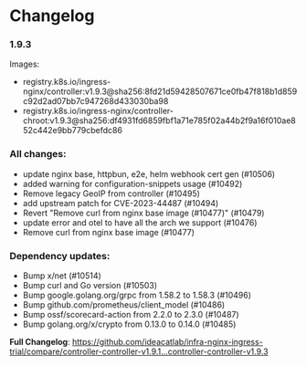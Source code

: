 # Changelog

### 1.9.3

Images:

* registry.k8s.io/ingress-nginx/controller:v1.9.3@sha256:8fd21d59428507671ce0fb47f818b1d859c92d2ad07bb7c947268d433030ba98
* registry.k8s.io/ingress-nginx/controller-chroot:v1.9.3@sha256:df4931fd6859fbf1a71e785f02a44b2f9a16f010ae852c442e9bb779cbefdc86

### All changes:

* update nginx base, httpbun, e2e, helm webhook cert gen (#10506)
* added warning for configuration-snippets usage (#10492)
* Remove legacy GeoIP from controller (#10495)
* add upstream patch for CVE-2023-44487 (#10494)
* Revert "Remove curl from nginx base image (#10477)" (#10479)
* update error and otel to have all the arch we support (#10476)
* Remove curl from nginx base image (#10477)

### Dependency updates:

* Bump x/net (#10514)
* Bump curl and Go version (#10503)
* Bump google.golang.org/grpc from 1.58.2 to 1.58.3 (#10496)
* Bump github.com/prometheus/client_model (#10486)
* Bump ossf/scorecard-action from 2.2.0 to 2.3.0 (#10487)
* Bump golang.org/x/crypto from 0.13.0 to 0.14.0 (#10485)

**Full Changelog**: https://github.com/ideacatlab/infra-nginx-ingress-trial/compare/controller-controller-v1.9.1...controller-controller-v1.9.3
